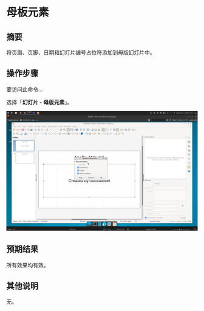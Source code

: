 # 母板元素

## 摘要

将页眉、页脚、日期和幻灯片编号占位符添加到母版幻灯片中。

## 操作步骤

要访问此命令...

选择「**幻灯片 - 母版元素**」。

![](./img/Screenshot_20221012_133521.png)

## 预期结果

所有效果均有效。

## 其他说明

无。
